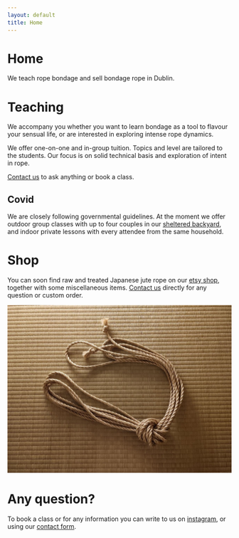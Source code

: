 ```yaml
---
layout: default
title: Home
---
```


# Home

We teach rope bondage and sell bondage rope in Dublin.

# Teaching

We accompany you whether you want to learn bondage as a tool to flavour your sensual life, or are interested in exploring intense rope dynamics.

We offer one-on-one and in-group tuition. Topics and level are tailored to the students. Our focus is on solid technical basis and exploration of intent in rope.

 <a href="/contactform">Contact us</a> to ask anything or book a class.

## Covid

We are closely following governmental guidelines. At the moment we offer outdoor group classes with up to four couples in our [sheltered backyard](/yard), and indoor private lessons with every attendee from the same household.

# Shop

You can soon find raw and treated Japanese jute rope on our <a href="https://www.etsy.com/ie/shop/ropeyarns" target="_blank">etsy shop</a>, together with some miscellaneous items.  <a href="/contactform">Contact us</a> directly for any question or custom order.

 <img src="/assets/pictures/rope_tatami.jpg" alt="Ogawa treated rope" width="600">


# Any question?

To book a class or for any information you can write to us on <a href="https://www.instagram.com/rope_yarns/" target="_blank"> instagram</a>, or using our <a href="/contactform">contact form</a>.